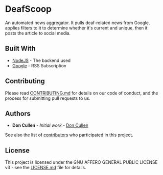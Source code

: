 # DeafScoop

An automated news aggregator.  It pulls deaf-related news from Google, applies filters to it to determine whether it's current and unique, then it posts the article to social media. 


## Built With

* [NodeJS](https://nodejs.org/en/docs/) - The backend used
* [Google](https://support.google.com/news/answer/59255?hl=en) - RSS Subscription


## Contributing

Please read [CONTRIBUTING.md](https://gist.github.com/PurpleBooth/b24679402957c63ec426) for details on our code of conduct, and the process for submitting pull requests to us.

## Authors

* **Don Cullen** - *Initial work* - [Don Cullen](https://github.com/doncullen)

See also the list of [contributors](https://github.com/doncullen/deafscoop/contributors) who participated in this project.

## License

This project is licensed under the GNU AFFERO GENERAL PUBLIC LICENSE v3 - see the [LICENSE.md](LICENSE.md) file for details.